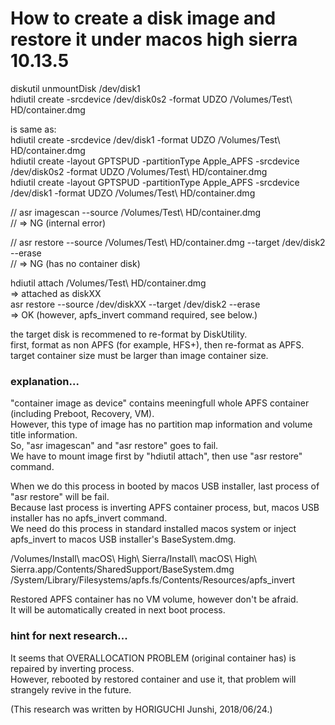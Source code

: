 How to create a disk image and restore it under macos high sierra 10.13.5
===

diskutil unmountDisk /dev/disk1  
hdiutil create -srcdevice /dev/disk0s2 -format UDZO /Volumes/Test\ HD/container.dmg  

is same as:  
hdiutil create -srcdevice /dev/disk1 -format UDZO /Volumes/Test\ HD/container.dmg  
hdiutil create -layout GPTSPUD -partitionType Apple_APFS -srcdevice /dev/disk0s2 -format UDZO /Volumes/Test\ HD/container.dmg  
hdiutil create -layout GPTSPUD -partitionType Apple_APFS -srcdevice /dev/disk1 -format UDZO /Volumes/Test\ HD/container.dmg  

// asr imagescan --source /Volumes/Test\ HD/container.dmg  
// => NG (internal error)  

// asr restore --source /Volumes/Test\ HD/container.dmg --target /dev/disk2 --erase  
// => NG (has no container disk)  

hdiutil attach /Volumes/Test\ HD/container.dmg  
=> attached as diskXX  
asr restore --source /dev/diskXX --target /dev/disk2 --erase  
=> OK (however, apfs_invert command required, see below.)  

the target disk is recommened to re-format by DiskUtility.  
first, format as non APFS (for example, HFS+), then re-format as APFS.  
target container size must be larger than image container size.  

### explanation...

"container image as device" contains meeningfull whole APFS container (including Preboot, Recovery, VM).  
However, this type of image has no partition map information and volume title information.  
So, "asr imagescan" and "asr restore" goes to fail.  
We have to mount image first by "hdiutil attach", then use "asr restore" command.  

When we do this process in booted by macos USB installer, last process of "asr restore" will be fail.  
Because last process is inverting APFS container process, but, macos USB installer has no apfs_invert command.  
We need do this process in standard installed macos system or inject apfs_invert to macos USB installer's BaseSystem.dmg.  

/Volumes/Install\ macOS\ High\ Sierra/Install\ macOS\ High\ Sierra.app/Contents/SharedSupport/BaseSystem.dmg  
/System/Library/Filesystems/apfs.fs/Contents/Resources/apfs_invert  

Restored APFS container has no VM volume, however don't be afraid.  
It will be automatically created in next boot process.  

### hint for next research...

It seems that OVERALLOCATION PROBLEM (original container has) is repaired by inverting process.  
However, rebooted by restored container and use it, that problem will strangely revive in the future.  



(This research was written by HORIGUCHI Junshi, 2018/06/24.)
